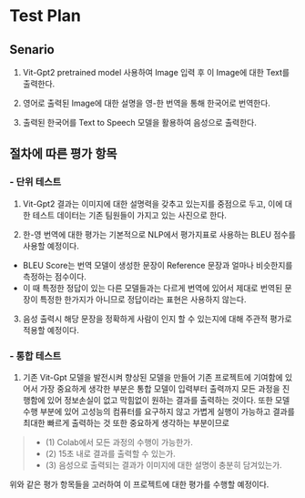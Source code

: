 # Test Plan

## Senario 

1. Vit-Gpt2 pretrained model 사용하여 Image 입력 후 이 Image에 대한 Text를 출력한다.

2. 영어로 출력된 Image에 대한 설명을 영-한 번역을 통해 한국어로 번역한다.

3. 출력된 한국어를 Text to Speech 모델을 활용하여 음성으로 출력한다.


## 절차에 따른 평가 항목

###  - 단위 테스트

1. Vit-Gpt2 결과는 이미지에 대한 설명력을 갖추고 있는지를 중점으로 두고,
이에 대한 테스트 데이터는 기존 팀원들이 가지고 있는 사진으로 한다.

2. 한-영 번역에 대한 평가는 기본적으로 NLP에서 평가지표로 사용하는 BLEU 점수를 사용할 예정이다.
 -  BLEU Score는 번역 모델이 생성한 문장이 Reference 문장과 얼마나 비슷한지를 측정하는 점수이다.
 -  이 때 특정한 정답이 있는 다른 모델들과는 다르게 번역에 있어서 제대로 번역된 문장이 특정한 한가지가 아니므로 정답이라는 표현은 사용하지 않는다.

3. 음성 출력시 해당 문장을 정확하게 사람이 인지 할 수 있는지에 대해 주관적 평가로 적용할 예정이다.


### - 통합 테스트

1. 기존 Vit-Gpt 모델을 발전시켜 향상된 모델을 만들어 기존 프로젝트에 기여함에 있어서 가장 중요하게 생각한 부분은 
통합 모델이 입력부터 출력까지 모든 과정을 진행함에 있어 정보손실이 없고 막힘없이 원하는 결과를 출력하는 것이다.
또한 모델 수행 부분에 있어 고성능의 컴퓨터를 요구하지 않고 가볍게 실행이 가능하고 결과를 최대한 빠르게 출력하는 것
또한 중요하게 생각하는 부분이므로 

> - (1) Colab에서 모든 과정의 수행이 가능한가.
> - (2) 15초 내로 결과를 출력할 수 있는가. 
> - (3) 음성으로 출력되는 결과가 이미지에 대한 설명이 충분히 담겨있는가.

위와 같은 평가 항목들을 고러하여 이 프로젝트에 대한 평가를 수행할 예정이다.